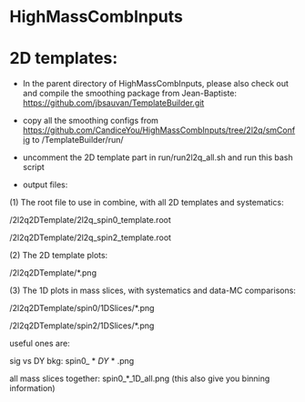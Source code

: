 # HighMassCombInputs

# 2D templates:
- In the parent directory of HighMassCombInputs, please also check out and compile the smoothing package from Jean-Baptiste:
https://github.com/jbsauvan/TemplateBuilder.git

- copy all the smoothing configs from 
https://github.com/CandiceYou/HighMassCombInputs/tree/2l2q/smConfig
to /TemplateBuilder/run/

- uncomment the 2D template part in run/run2l2q_all.sh and run this bash script

- output files:

(1) The root file to use in combine, with all 2D templates and systematics:

/2l2q2DTemplate/2l2q_spin0_template.root 

/2l2q2DTemplate/2l2q_spin2_template.root 

(2) The 2D template plots:

/2l2q2DTemplate/*.png

(3) The 1D plots in mass slices, with systematics and data-MC comparisons:

/2l2q2DTemplate/spin0/1DSlices/*.png

/2l2q2DTemplate/spin2/1DSlices/*.png

useful ones are:

 sig vs DY bkg: spin0_ * _DY_ * .png
 
 all mass slices together: spin0_*_1D_all.png (this also give you binning information)

